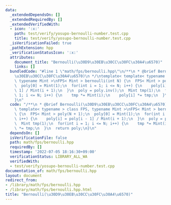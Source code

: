 ```yaml
---
data:
  _extendedDependsOn: []
  _extendedRequiredBy: []
  _extendedVerifiedWith:
  - icon: ':x:'
    path: test/verify/yosupo-bernoulli-number.test.cpp
    title: test/verify/yosupo-bernoulli-number.test.cpp
  _isVerificationFailed: true
  _pathExtension: hpp
  _verificationStatusIcon: ':x:'
  attributes:
    document_title: "Bernoulli(\u30D9\u30EB\u30CC\u30FC\u30A4\u6570)"
    links: []
  bundledCode: "#line 1 \"math/fps/bernoulli.hpp\"\n/**\n * @brief Bernoulli(\u30D9\
    \u30EB\u30CC\u30FC\u30A4\u6570)\n */\ntemplate< template< typename > class FPS,\
    \ typename Mint >\nFPS< Mint > bernoulli(int N) {\n  FPS< Mint > poly(N + 1);\n\
    \  poly[0] = Mint(1);\n  for(int i = 1; i <= N; i++) {\n    poly[i] = poly[i -\
    \ 1] / Mint(i + 1);\n  }\n  poly = poly.inv();\n  Mint tmp(1);\n  for(int i =\
    \ 1; i <= N; i++) {\n    tmp *= Mint(i);\n    poly[i] *= tmp;\n  }\n  return poly;\n\
    }\n"
  code: "/**\n * @brief Bernoulli(\u30D9\u30EB\u30CC\u30FC\u30A4\u6570)\n */\ntemplate<\
    \ template< typename > class FPS, typename Mint >\nFPS< Mint > bernoulli(int N)\
    \ {\n  FPS< Mint > poly(N + 1);\n  poly[0] = Mint(1);\n  for(int i = 1; i <= N;\
    \ i++) {\n    poly[i] = poly[i - 1] / Mint(i + 1);\n  }\n  poly = poly.inv();\n\
    \  Mint tmp(1);\n  for(int i = 1; i <= N; i++) {\n    tmp *= Mint(i);\n    poly[i]\
    \ *= tmp;\n  }\n  return poly;\n}\n"
  dependsOn: []
  isVerificationFile: false
  path: math/fps/bernoulli.hpp
  requiredBy: []
  timestamp: '2022-07-05 18:16:30+09:00'
  verificationStatus: LIBRARY_ALL_WA
  verifiedWith:
  - test/verify/yosupo-bernoulli-number.test.cpp
documentation_of: math/fps/bernoulli.hpp
layout: document
redirect_from:
- /library/math/fps/bernoulli.hpp
- /library/math/fps/bernoulli.hpp.html
title: "Bernoulli(\u30D9\u30EB\u30CC\u30FC\u30A4\u6570)"
---
```

